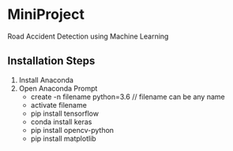 # MiniProject
Road Accident Detection using Machine Learning


##  Installation Steps ##
1. Install Anaconda
2. Open Anaconda Prompt
     - create -n filename python=3.6   // filename can be any name
     - activate filename
     - pip install tensorflow
     - conda install keras
     - pip install opencv-python
     - pip install matplotlib
